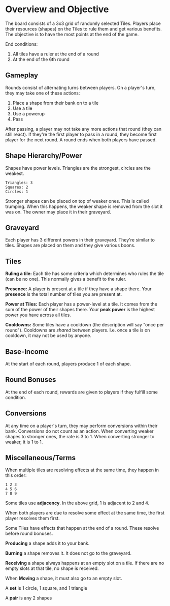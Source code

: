 # Overview and Objective
The board consists of a 3x3 grid of randomly selected Tiles. Players place their resources (shapes) on the Tiles to rule them and get various benefits. The objective is to have the most points at the end of the game.

End conditions:
1. All tiles have a ruler at the end of a round
2. At the end of the 6th round

## Gameplay

Rounds consist of alternating turns between players. On a player's turn, they may take one of these actions:

1. Place a shape from their bank on to a tile
2. Use a tile
3. Use a powerup
4. Pass 

After passing, a player may not take any more actions that round (they can still react). If they're the first player to pass in a round, they become first player for the next round. A round ends when both players have passed. 

## Shape Hierarchy/Power

Shapes have power levels. Triangles are the strongest, circles are the weakest.

```
Triangles: 3
Squares: 2
Circles: 1
```

Stronger shapes can be placed on top of weaker ones. This is called trumping. When this happens, the weaker shape is removed from the slot it was on. The owner may place it in their graveyard.

## Graveyard
Each player has 3 different powers in their graveyard. They're similar to tiles. Shapes are placed on them and they give various boons.

## Tiles

**Ruling a tile:** Each tile has some criteria which determines who rules the tile (can be no one). This normally gives a benefit to the ruler. 

**Presence:** A player is present at a tile if they have a shape there. Your **presence** is the total number of tiles you are present at.

**Power at Tiles:** Each player has a power-level at a tile. It comes from the sum of the power of their shapes there. Your **peak power** is the highest power you have across all tiles.

**Cooldowns:** Some tiles have a cooldown (the description will say "once per round"). Cooldowns are _shared_ between players. I.e. once a tile is on cooldown, it may not be used by anyone.

## Base-Income
At the start of each round, players produce 1 of each shape.

## Round Bonuses
At the end of each round, rewards are given to players if they fulfill some condition.

## Conversions
At any time on a player's turn, they may perform conversions within their bank. Conversions do not count as an action. When converting weaker shapes to stronger ones, the rate is 3 to 1. When converting stronger to weaker, it is 1 to 1.

## Miscellaneous/Terms

When multiple tiles are resolving effects at the same time, they happen in this order:

```
1 2 3
4 5 6
7 8 9
```
Some tiles use **adjacency**. In the above grid, 1 is adjacent to 2 and 4.

When both players are due to resolve some effect at the same time, the first player resolves them first. 

Some Tiles have effects that happen at the end of a round. These resolve before round bonuses.

**Producing** a shape adds it to your bank.

**Burning** a shape removes it. It does not go to the graveyard.

**Receiving** a shape always happens at an empty slot on a tile. If there are no empty slots at that tile, no shape is received. 

When **Moving** a shape, it must also go to an empty slot.

A **set** is 1 circle, 1 square, and 1 triangle

A **pair** is any 2 shapes